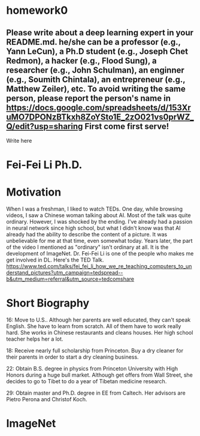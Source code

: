 # homework0
Please write about a deep learning expert in your README.md.
he/she can be a professor (e.g., Yann LeCun), a Ph.D student (e.g., Joseph Chet Redmon), a hacker (e.g., Flood Sung), a researcher (e.g., John Schulman), an enginner (e.g., Soumith Chintala), an entrepreneur (e.g., Matthew Zeiler), etc.
To avoid writing the same person, please report the person's name in  
https://docs.google.com/spreadsheets/d/153XruMO7DPONzBTkxh8ZoYSto1E_2zO021vs0prWZ_Q/edit?usp=sharing
First come first serve!
-------
Write here

# Fei-Fei Li Ph.D.

# Motivation
When I was a freshman, I liked to watch TEDs. One day, while browsing videos, I saw a Chinese woman talking about AI. Most of the talk was quite ordinary. However, I was shocked by the ending. I've already had a passion in neural network since high school, but what I didn't know was that AI already had the ability to describe the content of a picture. It was unbelievable for me at that time, even somewhat today. Years later, the part of the video I mentioned as "ordinary" isn't ordinary at all. It is the development of ImageNet. Dr. Fei-Fei Li is one of the people who makes me get involved in DL. Here's the TED Talk.
https://www.ted.com/talks/fei_fei_li_how_we_re_teaching_computers_to_understand_pictures?utm_campaign=tedspread--b&utm_medium=referral&utm_source=tedcomshare

# Short Biography
16: Move to U.S.. Although her parents are well educated, they can't speak English. She have to learn from scratch. All of them have to work really hard. She works in Chinese restaurants and cleans houses. Her high school teacher helps her a lot.

18: Receive nearly full scholarship from Princeton. Buy a dry cleaner for their parents in order to start a dry cleaning business.

22: Obtain B.S. degree in physics from Princeton University with High Honors during a huge bull market. Although get offers from Wall Street, she decides to go to Tibet to do a year of Tibetan medicine research.

29: Obtain master and Ph.D. degree in EE from Caltech. Her advisors are Pietro Perona and Christof Koch.

# ImageNet
